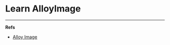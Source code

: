 Learn AlloyImage
================








---

**Refs**

* [Alloy Image](http://alloyteam.github.io/AlloyImage/)